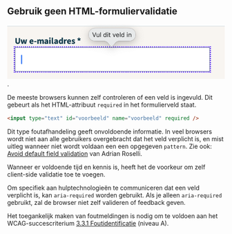 ## Gebruik geen HTML-formuliervalidatie

![Voorbeeld van HTML-validatie, een ballonnetje boven het formulierveld met de tekst: vul dit veld in](https://raw.githubusercontent.com/nl-design-system/documentatie/assets/richtlijnen_formulier_html_validatie.png).

De meeste browsers kunnen zelf controleren of een veld is ingevuld. Dit gebeurt als het HTML-attribuut `required` in het formulierveld staat.

```html
<input type="text" id="voorbeeld" name="voorbeeld" required />
```

Dit type foutafhandeling geeft onvoldoende informatie. In veel browsers wordt niet aan alle gebruikers overgebracht dat het veld verplicht is, en mist uitleg wanneer niet wordt voldaan een een opgegeven `pattern`. Zie ook: [Avoid default field validation](https://adrianroselli.com/2019/02/avoid-default-field-validation.html) van Adrian Roselli.

Wanneer er voldoende tijd en kennis is, heeft het de voorkeur om zelf client-side validatie toe te voegen.

Om specifiek aan hulptechnologieën te communiceren dat een veld verplicht is, kan `aria-required` worden gebruikt. Als je alleen `aria-required` gebruikt, zal de browser niet zelf valideren of feedback geven.

Het toegankelijk maken van foutmeldingen is nodig om te voldoen aan het WCAG-succescriterium [3.3.1 Foutidentificatie](https://www.w3.org/Translations/WCAG21-nl/#foutidentificatie) (niveau A).
